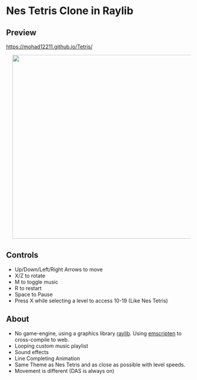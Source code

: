 # Nes Tetris Clone in Raylib

## Preview 
https://mohad12211.github.io/Tetris/
<pre>
  <img src="https://github.com/mohad12211/Tetris/assets/51754973/865975de-76fb-4827-b1c9-9e46b91d28f1" width=500 /> <img src="https://github.com/mohad12211/Tetris/assets/51754973/78184e15-8a85-496e-85b3-78fda1fc8e90" width=500 />  <img src="https://github.com/mohad12211/Tetris/assets/51754973/c983d95f-3d61-45f2-b3e2-2efe608c1515" width=500 /> 
</pre>

## Controls
- Up/Down/Left/Right Arrows to move
- X/Z to rotate
- M to toggle music
- R to restart
- Space to Pause
- Press X while selecting a level to access 10-19 (Like Nes Tetris)

## About
- No game-engine, using a graphics library [raylib](https://github.com/raysan5/raylib). Using [emscripten](https://emscripten.org/) to cross-compile to web.
- Looping custom music playlist
- Sound effects
- Line Completing Animation
- Same Theme as Nes Tetris and as close as possible with level speeds.
- Movement is different (DAS is always on)

